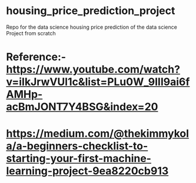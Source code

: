 # housing_price_prediction_project
Repo for the data science housing price prediction of the data science Project from scratch
# Reference:- https://www.youtube.com/watch?v=iIkJrwVUl1c&list=PLu0W_9lII9ai6fAMHp-acBmJONT7Y4BSG&index=20
# https://medium.com/@thekimmykola/a-beginners-checklist-to-starting-your-first-machine-learning-project-9ea8220cb913
